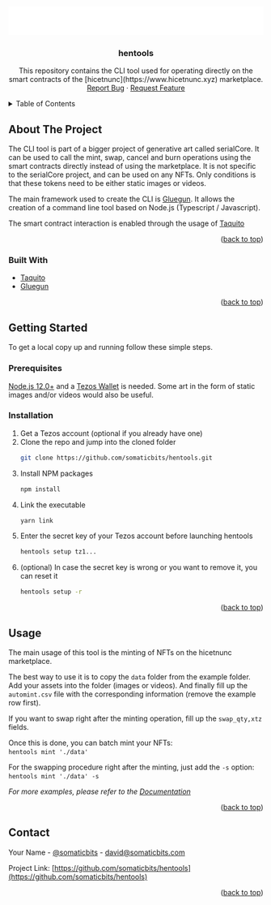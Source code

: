 <div id="top"></div>
<!--
*** Thanks for checking out the Best-README-Template. If you have a suggestion
*** that would make this better, please fork the repo and create a pull request
*** or simply open an issue with the tag "enhancement".
*** Don't forget to give the project a star!
*** Thanks again! Now go create something AMAZING! :D
-->

<!-- PROJECT LOGO -->
<br />
<div align="center">
  <a href="https://github.com/somaticbits/hentools">
    <img src="hentools.png" alt="Logo" width="553" height="56">
  </a>

<h3 align="center">hentools</h3>

  <p align="center">
    This repository contains the CLI tool used for operating directly on the smart contracts of the [hicetnunc](https://www.hicetnunc.xyz) marketplace.
    <br />
    <a href="https://github.com/somaticbits/hentools/issues">Report Bug</a>
    ·
    <a href="https://github.com/somaticbits/hentools/issues">Request Feature</a>
  </p>
</div>



<!-- TABLE OF CONTENTS -->
<details>
  <summary>Table of Contents</summary>
  <ol>
    <li>
      <a href="#about-the-project">About The Project</a>
      <ul>
        <li><a href="#built-with">Built With</a></li>
      </ul>
    </li>
    <li>
      <a href="#getting-started">Getting Started</a>
      <ul>
        <li><a href="#prerequisites">Prerequisites</a></li>
        <li><a href="#installation">Installation</a></li>
      </ul>
    </li>
    <li><a href="#usage">Usage</a></li>
    <li><a href="#roadmap">Roadmap</a></li>
    <li><a href="#contributing">Contributing</a></li>
    <li><a href="#license">License</a></li>
    <li><a href="#contact">Contact</a></li>
    <li><a href="#acknowledgments">Acknowledgments</a></li>
  </ol>
</details>



<!-- ABOUT THE PROJECT -->
## About The Project

The CLI tool is part of a bigger project of generative art called serialCore. It can be used to call the mint, swap, cancel and burn operations using the smart contracts directly instead of using the marketplace. It is not specific to the serialCore project, and can be used on any NFTs. Only conditions is that these tokens need to be either static images or videos.

The main framework used to create the CLI is [Gluegun](https://github.com/infinitered/gluegun). It allows the creation of a command line tool based on Node.js (Typescript / Javascript).

The smart contract interaction is enabled through the usage of [Taquito](https://tezostaquito.io/)

<p align="right">(<a href="#top">back to top</a>)</p>



### Built With

* [Taquito](https://tezostaquito.io/)
* [Gluegun](https://github.com/infinitered/gluegun)

<p align="right">(<a href="#top">back to top</a>)</p>



<!-- GETTING STARTED -->
## Getting Started

To get a local copy up and running follow these simple steps.

### Prerequisites

[Node.js 12.0+](https://nodejs.org/en/) and a [Tezos Wallet](https://templewallet.com/) is needed. Some art in the form of static images and/or videos would also be useful.

### Installation

1. Get a Tezos account (optional if you already have one)
2. Clone the repo and jump into the cloned folder
   ```sh
   git clone https://github.com/somaticbits/hentools.git
   ```
3. Install NPM packages
   ```sh
   npm install
   ```
4. Link the executable
   ```sh
   yarn link
   ```
4. Enter the secret key of your Tezos account before launching hentools
   ```sh
   hentools setup tz1...
   ```
5. (optional) In case the secret key is wrong or you want to remove it, you can reset it
   ```sh
   hentools setup -r
   ```

<p align="right">(<a href="#top">back to top</a>)</p>



<!-- USAGE EXAMPLES -->
## Usage

The main usage of this tool is the minting of NFTs on the hicetnunc marketplace.  

The best way to use it is to copy the `data` folder from the example folder. Add your assets into the folder (images or videos). And finally fill up the `automint.csv` file with the corresponding information (remove the example row first).

If you want to swap right after the minting operation, fill up the `swap_qty,xtz` fields.

Once this is done, you can batch mint your NFTs:  
`hentools mint './data'`

For the swapping procedure right after the minting, just add the `-s` option:  
`hentools mint './data' -s`

_For more examples, please refer to the [Documentation](https://github.com/somaticbits/hentools/blob/master/docs/commands.md)_

<p align="right">(<a href="#top">back to top</a>)</p>

<!-- CONTACT -->
## Contact

Your Name - [@somaticbits](https://twitter.com/somaticbits) - david@somaticbits.com

Project Link: [https://github.com/somaticbits/hentools](https://github.com/somaticbits/hentools)

<p align="right">(<a href="#top">back to top</a>)</p>

<!-- MARKDOWN LINKS & IMAGES -->
<!-- https://www.markdownguide.org/basic-syntax/#reference-style-links -->
[contributors-shield]: https://img.shields.io/github/contributors/somaticbits/hentools.svg?style=for-the-badge
[contributors-url]: https://github.com/somaticbits/hentools/graphs/contributors
[forks-shield]: https://img.shields.io/github/forks/somaticbits/hentools.svg?style=for-the-badge
[forks-url]: https://github.com/somaticbits/hentools/network/members
[stars-shield]: https://img.shields.io/github/stars/somaticbits/hentools.svg?style=for-the-badge
[stars-url]: https://github.com/somaticbits/hentools/stargazers
[issues-shield]: https://img.shields.io/github/issues/somaticbits/hentools.svg?style=for-the-badge
[issues-url]: https://github.com/somaticbits/hentools/issues
[license-shield]: https://img.shields.io/github/license/somaticbits/hentools.svg?style=for-the-badge
[license-url]: https://github.com/somaticbits/hentools/blob/master/LICENSE.txt
[linkedin-shield]: https://img.shields.io/badge/-LinkedIn-black.svg?style=for-the-badge&logo=linkedin&colorB=555
[linkedin-url]: https://linkedin.com/in/linkedin_username
[product-screenshot]: images/screenshot.png
